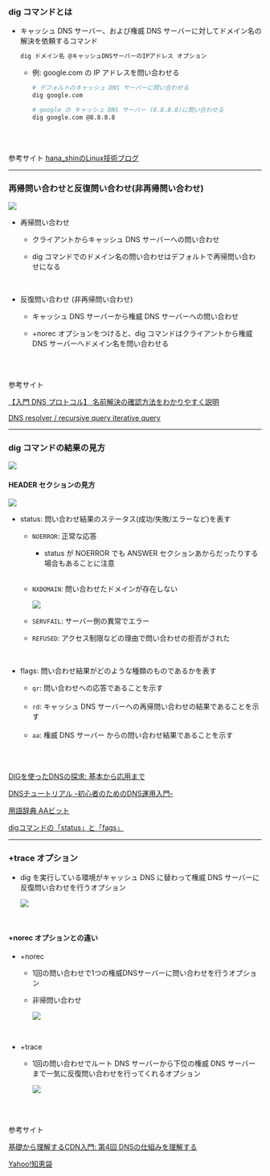 ### dig コマンドとは

- キャッシュ DNS サーバー、および権威 DNS サーバーに対してドメイン名の解決を依頼するコマンド

    ```bash
    dig ドメイン名 @キャッシュDNSサーバーのIPアドレス オプション
    ```

    - 例: google.com の IP アドレスを問い合わせる

        ```bash
        # デフォルトのキャッシュ DNS サーバーに問い合わせる
        dig google.com

        # google の キャッシュ DNS サーバー (8.8.8.8)に問い合わせる
        dig google.com @8.8.8.8
        ```

<br>
<br>

参考サイト
[hana_shinのLinux技術ブログ](https://hana-shin.hatenablog.com/entry/2021/12/22/201022)

---

### 再帰問い合わせと反復問い合わせ(非再帰問い合わせ)

<img src="./img/DNS-Query_1.png" />

<br>

- 再帰問い合わせ

    - クライアントからキャッシュ DNS サーバーへの問い合わせ

    - dig コマンドでのドメイン名の問い合わせはデフォルトで再帰問い合わせになる

<br>

- 反復問い合わせ (非再帰問い合わせ)

    - キャッシュ DNS サーバーから権威 DNS サーバーへの問い合わせ

    - +norec オプションをつけると、dig コマンドはクライアントから権威 DNS サーバーへドメイン名を問い合わせる

<br>
<br>

参考サイト

[【入門 DNS プロトコル】 名前解決の確認方法をわかりやすく説明](https://hogetech.info/network/protocol/dns#toc16)

[DNS resolver / recursive query iterative query](https://www.infraexpert.com/study/tcpip24.html)

---

### dig コマンドの結果の見方

<img src="./img/Dig-Result_1.png" />

<br>

#### HEADER セクションの見方

<img src="./img/Dig-Result-Header_1.png" />

<br>

- status: 問い合わせ結果のステータス(成功/失敗/エラーなど)を表す

    - `NOERROR`: 正常な応答

        - status が NOERROR でも ANSWER セクションあからだったりする場合もあることに注意
    
    <br>

    - `NXDOMAIN`: 問い合わせたドメインが存在しない

        <img src="./img/Dig-Result-Header-NXDOMAIN_1.png" />

        <br>

    - `SERVFAIL`: サーバー側の異常でエラー

    - `REFUSED`: アクセス制限などの理由で問い合わせの拒否がされた

<br>

- flags: 問い合わせ結果がどのような種類のものであるかを表す

    - `qr`: 問い合わせへの応答であることを示す

    <br>

    - `rd`: キャッシュ DNS サーバーへの再帰問い合わせの結果であることを示す

    <br>

    - `aa`: 権威 DNS サーバー からの問い合わせ結果であることを示す

<br>
<br>

[DIGを使ったDNSの探求: 基本から応用まで](https://ryo-ux-it-agile.com/dig/)

[DNSチュートリアル -初心者のためのDNS運用入門-](https://www.janog.gr.jp/meeting/janog35/download_file/view/83/175/index.pdf)

[用語辞典 AAビット](https://jprs.jp/glossary/index.php?ID=0203)

[digコマンドの「status」と「fags」](https://qiita.com/harukin721/items/294d18ec74a36a322a2a)

---

### +trace オプション

- dig を実行している環境がキャッシュ DNS に替わって権威 DNS サーバーに反復問い合わせを行うオプション

    <img src="./img/Dig-Trace-Option_1.png" />

<br>

#### +norec オプションとの違い

- +norec

    - 1回の問い合わせで1つの権威DNSサーバーに問い合わせを行うオプション

    - 非帰問い合わせ

        <img src="./img/Dig-Norec-Option_1.png" />

<br>

- +trace

    - 1回の問い合わせでルート DNS サーバーから下位の権威 DNS サーバーまで一気に反復問い合わせを行ってくれるオプション

        <img src="./img/Dig-Trace-Option_1.png" />

<br>
<br>

参考サイト

[基礎から理解するCDN入門: 第4回 DNSの仕組みを理解する](https://www.bloomblock.net/media/what-is-dns/#index_id11)

[Yahoo!知恵袋](https://detail.chiebukuro.yahoo.co.jp/qa/question_detail/q13287056618)
